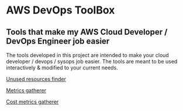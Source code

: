 # AWS DevOps ToolBox

## Tools that make my AWS Cloud Developer / DevOps Engineer job easier

The tools developed in this project are intended to make your cloud developer / devops / sysops job easier. The tools are meant to be used interactively & modified to your current needs.

[Unused resources finder](unusedresources/unused-resources-finder.md)

[Metrics gatherer](metrics/metrics-gatherer.md)

[Cost metrics gatherer](costmetrics/cost-metrics-gatherer.md)
